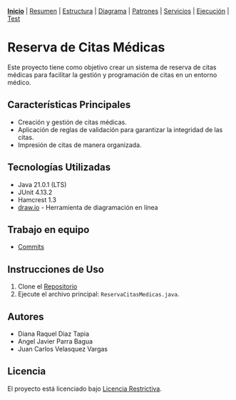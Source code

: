 [__Inicio__](README.md) | 
[Resumen](doc/Resumen.md) | 
[Estructura](doc/Estructura.md) | 
[Diagrama](doc/Diagrama.md) |
[Patrones](doc/Patrones.md) |
[Servicios](doc/Servicios.md) |
[Ejecución](doc/Ejecucion.md) |
[Test](doc/Test.md) 


# Reserva de Citas Médicas

Este proyecto tiene como objetivo crear un sistema de reserva de citas médicas para facilitar la gestión y programación de citas en un entorno médico.

## Características Principales

- Creación y gestión de citas médicas.
- Aplicación de reglas de validación para garantizar la integridad de las citas.
- Impresión de citas de manera organizada.

## Tecnologías Utilizadas
- Java 21.0.1 (LTS) 
- JUnit 4.13.2
- Hamcrest 1.3
- [draw.io](https://draw.io/) - Herramienta de diagramación en línea

## Trabajo en equipo
- [Commits](https://github.com/aparrab90/cm/commits/main)  

## Instrucciones de Uso

1. Clone el [Repositorio](https://github.com/aparrab90/cm.git)
2. Ejecute el archivo principal: `ReservaCitasMedicas.java`.


## Autores

- Diana Raquel Diaz Tapia
- Angel Javier Parra Bagua
- Juan Carlos Velasquez Vargas 

## Licencia

El proyecto está licenciado bajo [Licencia Restrictiva](/doc/License.md).
